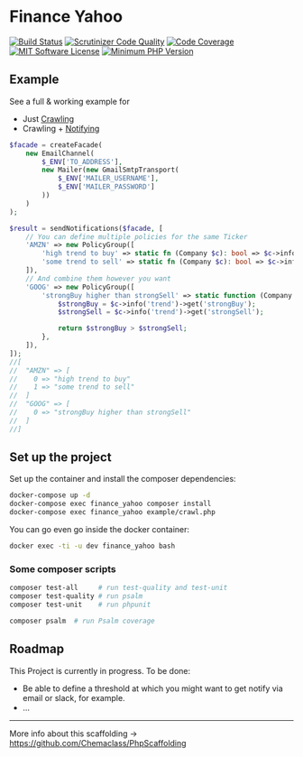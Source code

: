 # Finance Yahoo

[![Build Status](https://scrutinizer-ci.com/g/Chemaclass/FinanceYahoo/badges/build.png?b=master)](https://scrutinizer-ci.com/g/Chemaclass/FinanceYahoo/build-status/master)
[![Scrutinizer Code Quality](https://scrutinizer-ci.com/g/Chemaclass/FinanceYahoo/badges/quality-score.png?b=master)](https://scrutinizer-ci.com/g/Chemaclass/FinanceYahoo/?branch=master)
[![Code Coverage](https://scrutinizer-ci.com/g/Chemaclass/FinanceYahoo/badges/coverage.png?b=master)](https://scrutinizer-ci.com/g/Chemaclass/FinanceYahoo/?branch=master)
[![MIT Software License](https://img.shields.io/badge/license-MIT-blue.svg?style=flat-square)](LICENSE.md)
[![Minimum PHP Version](https://img.shields.io/badge/php-%3E%3D%207.4-8892BF.svg?style=flat-square)](https://php.net/)

## Example

See a full & working example for 
- Just [Crawling](example/crawl.php)
- Crawling + [Notifying](example/notify.php)

```php
$facade = createFacade(
    new EmailChannel(
        $_ENV['TO_ADDRESS'],
        new Mailer(new GmailSmtpTransport(
            $_ENV['MAILER_USERNAME'],
            $_ENV['MAILER_PASSWORD']
        ))
    )
);

$result = sendNotifications($facade, [
    // You can define multiple policies for the same Ticker
    'AMZN' => new PolicyGroup([
        'high trend to buy' => static fn (Company $c): bool => $c->info('trend')->get('buy') > 25,
        'some trend to sell' => static fn (Company $c): bool => $c->info('trend')->get('sell') > 0,
    ]),
    // And combine them however you want
    'GOOG' => new PolicyGroup([
        'strongBuy higher than strongSell' => static function (Company $c): bool {
            $strongBuy = $c->info('trend')->get('strongBuy');
            $strongSell = $c->info('trend')->get('strongSell');

            return $strongBuy > $strongSell;
        },
    ]),
]);
//[
//  "AMZN" => [
//    0 => "high trend to buy"
//    1 => "some trend to sell"
//  ]
//  "GOOG" => [
//    0 => "strongBuy higher than strongSell"
//  ]
//]


```

## Set up the project

Set up the container and install the composer dependencies:

```bash
docker-compose up -d
docker-compose exec finance_yahoo composer install
docker-compose exec finance_yahoo example/crawl.php
```

You can go even go inside the docker container:

```bash
docker exec -ti -u dev finance_yahoo bash
```

### Some composer scripts

```bash
composer test-all     # run test-quality and test-unit
composer test-quality # run psalm
composer test-unit    # run phpunit

composer psalm  # run Psalm coverage
```

## Roadmap

This Project is currently in progress. To be done:

- Be able to define a threshold at which you might want to get notify via email or slack, for example.  
- ...

----------

More info about this scaffolding -> https://github.com/Chemaclass/PhpScaffolding
